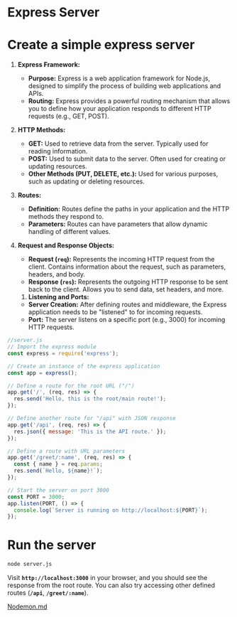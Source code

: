 # Express Server

# Create a simple express server

1. **Express Framework:**
    - **Purpose:** Express is a web application framework for Node.js, designed to simplify the process of building web applications and APIs.
    - **Routing:** Express provides a powerful routing mechanism that allows you to define how your application responds to different HTTP requests (e.g., GET, POST).
    
2. **HTTP Methods:**
    - **GET:** Used to retrieve data from the server. Typically used for reading information.
    - **POST:** Used to submit data to the server. Often used for creating or updating resources.
    - **Other Methods (PUT, DELETE, etc.):** Used for various purposes, such as updating or deleting resources.
    
3. **Routes:**
    - **Definition:** Routes define the paths in your application and the HTTP methods they respond to.
    - **Parameters:** Routes can have parameters that allow dynamic handling of different values.
    
4. **Request and Response Objects:**
    - **Request (`req`):** Represents the incoming HTTP request from the client. Contains information about the request, such as parameters, headers, and body.
    - **Response (`res`):** Represents the outgoing HTTP response to be sent back to the client. Allows you to send data, set headers, and more.
    
    1. **Listening and Ports:**
    - **Server Creation:** After defining routes and middleware, the Express application needs to be "listened" to for incoming requests.
    - **Port:** The server listens on a specific port (e.g., 3000) for incoming HTTP requests.

```jsx
//server.js
// Import the express module
const express = require('express');

// Create an instance of the express application
const app = express();

// Define a route for the root URL ("/")
app.get('/', (req, res) => {
  res.send('Hello, this is the root/main route!');
});

// Define another route for "/api" with JSON response
app.get('/api', (req, res) => {
  res.json({ message: 'This is the API route.' });
});

// Define a route with URL parameters
app.get('/greet/:name', (req, res) => {
  const { name } = req.params;
  res.send(`Hello, ${name}!`);
});

// Start the server on port 3000
const PORT = 3000;
app.listen(PORT, () => {
  console.log(`Server is running on http://localhost:${PORT}`);
});
```

# Run the server

```bash
node server.js
```

Visit **`http://localhost:3000`** in your browser, and you should see the response from the root route. You can also try accessing other defined routes (**`/api`**, **`/greet/:name`**).

[Nodemon.md](./Nodemon.md)
